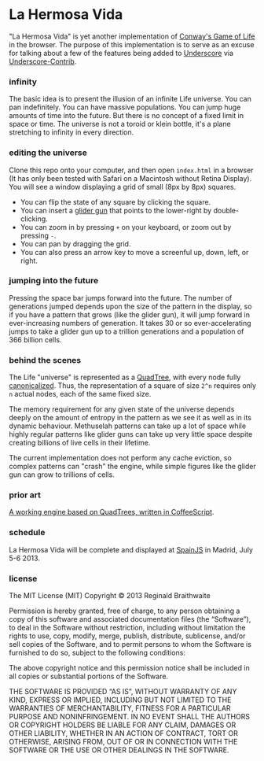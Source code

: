 # La Hermosa Vida

"La Hermosa Vida" is yet another implementation of [Conway's Game of Life][gol] in the browser. The purpose of this implementation is to serve as an excuse for talking about a few of the features being added to [Underscore][u] via [Underscore-Contrib][uc]. 

[gol]: https://en.wikipedia.org/wiki/Conway's_Game_of_Life
[u]: http://underscorejs.org
[uc]: https://github.com/documentcloud/underscore-contrib

### infinity

The basic idea is to present the illusion of an infinite Life universe. You can pan indefinitely. You can have massive populations. You can jump huge amounts of time into the future. But there is no concept of a fixed limit in space or time. The universe is not a toroid or klein bottle, it's a plane stretching to infinity in every direction.

### editing the universe

Clone this repo onto your computer, and then open `index.html` in a browser (It has only been tested with Safari on a Macintosh without Retina Display). You will see a window displaying a grid of small (8px by 8px) squares.

* You can flip the state of any square by clicking the square.
* You can insert a [glider gun][ggg] that points to the lower-right by double-clicking.
* You can zoom in by pressing `+` on your keyboard, or zoom out by pressing `-`.
* You can pan by dragging the grid.
* You can also press an arrow key to move a screenful up, down, left, or right.

[ggg]: http://www.conwaylife.com/wiki/index.php?title=Gosper_glider_gun

### jumping into the future

Pressing the space bar jumps forward into the future. The number of generations jumped depends upon the size of the pattern in the display, so if you have a pattern that grows (like the glider gun), it will jump forward in ever-increasing numbers of generation. It takes 30 or so ever-accelerating jumps to take a glider gun up to a trillion generations and a population of 366 billion cells.

### behind the scenes

The Life "universe" is represented as a [QuadTree][qt], with every node fully [canonicalized][canon]. Thus, the representation of a square of size `2^n` requires only `n` actual nodes, each of the same fixed size.

[qt]: https://en.wikipedia.org/wiki/Quadtree
[canon]: https://en.wikipedia.org/wiki/Canonicalization

The memory requirement for any given state of the universe depends deeply on the amount of entropy in the pattern as we see it as well as in its dynamic behaviour. Methuselah patterns can take up a lot of space while highly regular patterns like glider guns can take up very little space despite creating billions of live cells in their lifetime.

The current implementation does not perform any cache eviction, so complex patterns can "crash" the engine, while simple figures like the glider gun can grow to trillions of cells.

### prior art

[A working engine based on QuadTrees, written in CoffeeScript][ru].

### schedule

La Hermosa Vida will be complete and displayed at [SpainJS] in Madrid, July 5-6 2013.

[SpainJS]: http://spainjs.org
[ru]: http://recursiveuniver.se

### license

The MIT License (MIT)
Copyright © 2013 Reginald Braithwaite

Permission is hereby granted, free of charge, to any person obtaining a copy of this software and associated documentation files (the “Software”), to deal in the Software without restriction, including without limitation the rights to use, copy, modify, merge, publish, distribute, sublicense, and/or sell copies of the Software, and to permit persons to whom the Software is furnished to do so, subject to the following conditions:

The above copyright notice and this permission notice shall be included in all copies or substantial portions of the Software.

THE SOFTWARE IS PROVIDED “AS IS”, WITHOUT WARRANTY OF ANY KIND, EXPRESS OR IMPLIED, INCLUDING BUT NOT LIMITED TO THE WARRANTIES OF MERCHANTABILITY, FITNESS FOR A PARTICULAR PURPOSE AND NONINFRINGEMENT. IN NO EVENT SHALL THE AUTHORS OR COPYRIGHT HOLDERS BE LIABLE FOR ANY CLAIM, DAMAGES OR OTHER LIABILITY, WHETHER IN AN ACTION OF CONTRACT, TORT OR OTHERWISE, ARISING FROM, OUT OF OR IN CONNECTION WITH THE SOFTWARE OR THE USE OR OTHER DEALINGS IN THE SOFTWARE.